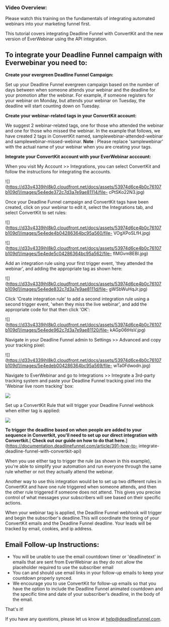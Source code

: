 ###  Video Overview:

Please watch this training on the fundamentals of integrating automated
webinars into your marketing funnel first.

  
This tutorial covers integrating Deadline Funnel with ConvertKit and the new
version of EverWebinar using the API integration.

## To integrate your Deadline Funnel campaign with Everwebinar you need to:

**Create your evergreen Deadline Funnel Campaign:**

Set up your Deadline Funnel evergreen campaign based on the number of days
between when someone  attends your webinar and the deadline for your promotion
after the webinar. For example, if someone registers for your webinar on
Monday, but attends your webinar on Tuesday, the deadline will start counting
down on Tuesday.

**Create your webinar-related tags in your ConvertKit account:**

We suggest 2 webinar-related tags, one for those who attended the webinar and
one for those who missed the webinar. In the example that follows, we have
created 2 tags in ConvertKit named, samplewebinar-attended-webinar and
samplewebinar-missed-webinar.  **Note** : Please replace 'samplewebinar' with
the actual name of your webinar when you are creating your tags.

**Integrate your ConvertKit account with your EverWebinar acccount:**

When you visit My Account >> Integrations, you can select ConvertKit and
follow the instructions for integrating the accounts.

![](https://d33v4339jhl8k0.cloudfront.net/docs/assets/53974d6ce4b0c76107b109d1/images/5e4ede372c7d3a7e9ae81114/file-
cPtSKo22N3.jpg)

Once your Deadline Funnel campaign and ConvertKit tags have been created,
click on your webinar to edit it, select the Integrations tab, and select
ConvertKit to set rules:

![](https://d33v4339jhl8k0.cloudfront.net/docs/assets/53974d6ce4b0c76107b109d1/images/5e4ede4b04286364bc95a560/file-
VOgXPoSLfH.jpg)

![](https://d33v4339jhl8k0.cloudfront.net/docs/assets/53974d6ce4b0c76107b109d1/images/5e4ede5c04286364bc95a562/file-
flMGvmBEBl.jpg)

Add an integration rule using your first trigger event, 'they attended the
webinar', and adding the appropriate tag as shown here:

![](https://d33v4339jhl8k0.cloudfront.net/docs/assets/53974d6ce4b0c76107b109d1/images/5e4ede832c7d3a7e9ae8111d/file-
gWSbWuHqJr.jpg)

Click 'Create integration rule' to add a second integration rule using a
second trigger event, 'when they miss the live webinar', and add the
appropriate code for that then click 'OK':

![](https://d33v4339jhl8k0.cloudfront.net/docs/assets/53974d6ce4b0c76107b109d1/images/5e4ede962c7d3a7e9ae81120/file-
kAGp06tHsV.jpg)

Navigate in your Deadline Funnel admin to Settings >> Advanced and copy your
tracking pixel:

![](https://d33v4339jhl8k0.cloudfront.net/docs/assets/53974d6ce4b0c76107b109d1/images/5e4edeb004286364bc95a569/file-
wTa0Fdwodn.jpg)

Navigate to EverWebinar and go to Integrations >> Integrate a 3rd-party
tracking system and paste your Deadline Funnel tracking pixel into the
'Webinar live room tracking' box:

![](https://d33v4339jhl8k0.cloudfront.net/docs/assets/53974d6ce4b0c76107b109d1/images/5e4edec504286364bc95a56d/file-78LoyOW7S9.jpg)

Set up a ConvertKit Rule that will trigger your Deadline Funnel webhook when
either tag is applied:

![](https://d33v4339jhl8k0.cloudfront.net/docs/assets/53974d6ce4b0c76107b109d1/images/5e4ef1342c7d3a7e9ae8123a/file-7k5k5rsrUF.jpg)

**To trigger the deadline based on when people are added to your sequence in
Convertkit, you'll need to set up our direct integration with Convertkit.**[
**Check out our guide on how to do that
here.**](https://documentation.deadlinefunnel.com/article/391-how-to-
integrate-deadline-funnel-with-convertkit-api)

When you use either tag to trigger the rule (as shown in this example), you're
able to simplify your automation and run everyone through the same rule
whether or not they actually attend the webinar.

Another way to use this integration would be to set up two different rules in
ConvertKit and have one rule triggered when someone attends, and then the
other rule triggered if someone does not attend. This gives you precise
control of what messages your subscribers will see based on their specific
actions.

When your webinar tag is applied, the Deadline Funnel webhook will trigger and
begin the subscriber's deadline.This will coordinate the timing of your
ConvertKit emails and the Deadline Funnel deadline. Your leads will be tracked
by email, cookies, and ip address.  

## Email Follow-up Instructions:

  * You will be unable to use the email countdown timer or 'deadlinetext' in emails that are sent from EverWebinar as they do not allow the placeholder required to use the subscriber email
  * You can and should use email links in your follow-up emails to keep your countdown properly synced.
  * We encourage you to use ConvertKit for follow-up emails so that you have the option to include the Deadline Funnel animated countdown and the specific time and date of your subscriber's deadline, in the body of the email.

That's it!

If you have any questions, please let us know at
[help@deadlinefunnel.com](mailto:mailto:help@deadlinefunnel.com).

